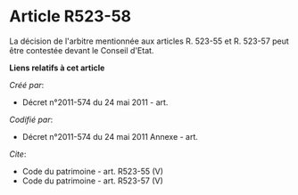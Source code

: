 # Article R523-58

La décision de l'arbitre mentionnée aux articles R. 523-55 et R. 523-57 peut être contestée devant le Conseil d'Etat.

**Liens relatifs à cet article**

_Créé par_:

  - Décret n°2011-574 du 24 mai 2011  - art.

_Codifié par_:

  - Décret n°2011-574 du 24 mai 2011 Annexe - art.

_Cite_:

  - Code du patrimoine - art. R523-55 (V)
  - Code du patrimoine - art. R523-57 (V)
